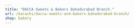 ```yaml
---
title: "DACCA Sweets & Bakers Bahadurabad Branch."
url: /karachi/dacca-sweets-and-bakers-bahadurabad-branch/
shop: bakery
---
```

